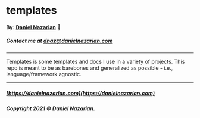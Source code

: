 # templates
#### By: [Daniel Nazarian](https://danielnazarian) 🐧
##### Contact me at <dnaz@danielnazarian.com>

-------------------------------------------------------

Templates is some templates and docs I use in a variety of projects. This repo is meant to be as barebones and generalized as possible - i.e., language/framework agnostic.

-------------------------------------------------------
##### [https://danielnazarian.com](https://danielnazarian.com)
##### Copyright 2021 © Daniel Nazarian.